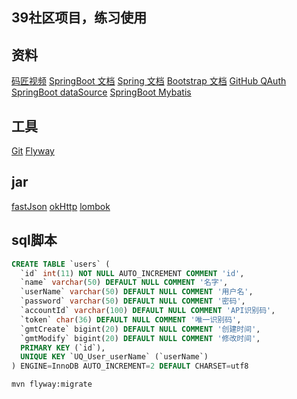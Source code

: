 ## 39社区项目，练习使用
## 资料
[码匠视频](https://www.bilibili.com/video/av65117012)
[SpringBoot 文档](https://spring.io/projects/spring-boot)
[Spring 文档](https://spring.io)
[Bootstrap 文档](https://v3.bootcss.com/)
[GitHub QAuth](https://developer.github.com/apps/building-oauth-apps/creating-an-oauth-app/)
[SpringBoot dataSource](https://docs.spring.io/spring-boot/docs/2.2.2.RELEASE/reference/html/spring-boot-features.html#boot-features-sql)
[SpringBoot Mybatis](http://mybatis.org/spring-boot-starter/mybatis-spring-boot-autoconfigure/)
[]()

## 工具
[Git](https://git-scm.com/)
[Flyway](https://flywaydb.org/documentation/maven/)

## jar
[fastJson](https://mvnrepository.com/artifact/com.alibaba/fastjson)
[okHttp](https://mvnrepository.com/artifact/com.squareup.okhttp3/okhttp)
[lombok](https://projectlombok.org/setup/maven)

## sql脚本
```sql
CREATE TABLE `users` (
  `id` int(11) NOT NULL AUTO_INCREMENT COMMENT 'id',
  `name` varchar(50) DEFAULT NULL COMMENT '名字',
  `userName` varchar(50) DEFAULT NULL COMMENT '用户名',
  `password` varchar(50) DEFAULT NULL COMMENT '密码',
  `accountId` varchar(100) DEFAULT NULL COMMENT 'API识别码',
  `token` char(36) DEFAULT NULL COMMENT '唯一识别码',
  `gmtCreate` bigint(20) DEFAULT NULL COMMENT '创建时间',
  `gmtModify` bigint(20) DEFAULT NULL COMMENT '修改时间',
  PRIMARY KEY (`id`),
  UNIQUE KEY `UQ_User_userName` (`userName`)
) ENGINE=InnoDB AUTO_INCREMENT=2 DEFAULT CHARSET=utf8
```
```bash
mvn flyway:migrate
```